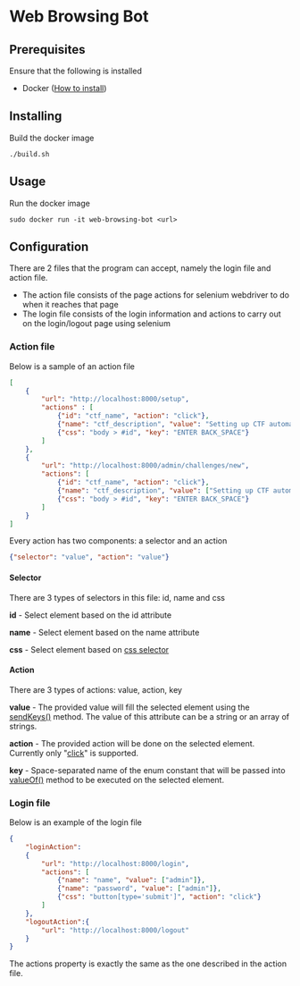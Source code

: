 # Web Browsing Bot

## Prerequisites
Ensure that the following is installed
* Docker ([How to install](https://docs.docker.com/install/ "https://docs.docker.com/install/"))

## Installing
Build the docker image
```console
./build.sh
```

## Usage
Run the docker image
```console
sudo docker run -it web-browsing-bot <url>
```

## Configuration
There are 2 files that the program can accept, namely the login file and action file.
* The action file consists of the page actions for selenium webdriver to do when it reaches that page
* The login file consists of the login information and actions to carry out on the login/logout page using selenium

### Action file
Below is a sample of an action file
```json
[
    {
        "url": "http://localhost:8000/setup",
        "actions" : [
            {"id": "ctf_name", "action": "click"},
            {"name": "ctf_description", "value": "Setting up CTF automatically"},
            {"css": "body > #id", "key": "ENTER BACK_SPACE"}
        ]
    },
    {
        "url": "http://localhost:8000/admin/challenges/new",
        "actions": [
            {"id": "ctf_name", "action": "click"},
            {"name": "ctf_description", "value": ["Setting up CTF automatically", "Text #2"]},
            {"css": "body > #id", "key": "ENTER BACK_SPACE"}
        ]
    }
]
```
Every action has two components: a selector and an action
```json
{"selector": "value", "action": "value"}
```
#### Selector
There are 3 types of selectors in this file: id, name and css

**id** - Select element based on the id attribute

**name** - Select element based on the name attribute

**css** - Select element based on [css selector]("https://www.w3schools.com/cssref/css_selectors.asp" "CSS Selector Reference")


#### Action
There are 3 types of actions: value, action, key

**value** - The provided value will fill the selected element using the [sendKeys()](https://selenium.dev/selenium/docs/api/java/org/openqa/selenium/WebElement.html#sendKeys-java.lang.CharSequence...- "sendKeys() documentation") method. The value of this attribute can be a string or an array of strings.

**action** - The provided action will be done on the selected element. Currently only "[click](https://selenium.dev/selenium/docs/api/java/org/openqa/selenium/WebElement.html#click-- "click() documentation")" is supported. 

**key** - Space-separated name of the enum constant that will be passed into [valueOf()](https://selenium.dev/selenium/docs/api/java/org/openqa/selenium/Keys.html#valueOf-java.lang.String-) method to be executed on the selected element.

### Login file
Below is an example of the login file
```json
{
    "loginAction": 
    {
        "url": "http://localhost:8000/login",
        "actions": [
            {"name": "name", "value": ["admin"]},
            {"name": "password", "value": ["admin"]},
            {"css": "button[type='submit']", "action": "click"}
        ]
    },
    "logoutAction":{
        "url": "http://localhost:8000/logout"
    }
}
```
The actions property is exactly the same as the one described in the action file. 
